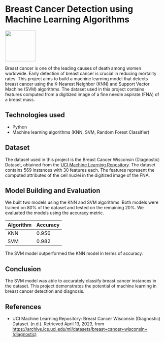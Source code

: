 # Breast Cancer Detection using Machine Learning Algorithms

<img src="https://img.freepik.com/free-vector/bound_53876-25486.jpg" width="100" height="100">

Breast cancer is one of the leading causes of death among women worldwide. Early detection of breast cancer is crucial in reducing mortality rates. This project aims to build a machine learning model that detects breast cancer using the K-Nearest Neighbor (KNN) and Support Vector Machine (SVM) algorithms. The dataset used in this project contains features computed from a digitized image of a fine needle aspirate (FNA) of a breast mass.

## Technologies used

- Python
- Machine learning algorithms (KNN, SVM, Random Forest Classifier)

## Dataset

The dataset used in this project is the Breast Cancer Wisconsin (Diagnostic) Dataset, obtained from the [UCI Machine Learning Repository](https://archive.ics.uci.edu/ml/datasets/breast+cancer+wisconsin+(diagnostic)). The dataset contains 569 instances with 30 features each. The features represent the computed attributes of the cell nuclei in the digitized image of the FNA.

## Model Building and Evaluation

We built two models using the KNN and SVM algorithms. Both models were trained on 80% of the dataset and tested on the remaining 20%. We evaluated the models using the accuracy metric.

| Algorithm | Accuracy |
| --------- | -------- |
| KNN       | 0.956    |
| SVM       | 0.982    |

The SVM model outperformed the KNN model in terms of accuracy.

## Conclusion

The SVM model was able to accurately classify breast cancer instances in the dataset. This project demonstrates the potential of machine learning in breast cancer detection and diagnosis.

## References

- UCI Machine Learning Repository: Breast Cancer Wisconsin (Diagnostic) Dataset. (n.d.). Retrieved April 13, 2023, from https://archive.ics.uci.edu/ml/datasets/breast+cancer+wisconsin+(diagnostic)
